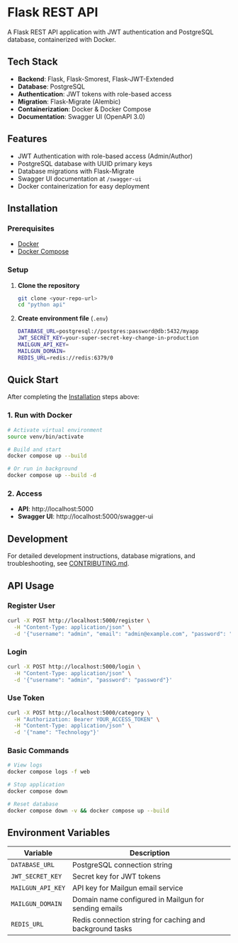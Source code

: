 # Flask REST API

A Flask REST API application with JWT authentication and PostgreSQL database, containerized with Docker.

## Tech Stack

- **Backend**: Flask, Flask-Smorest, Flask-JWT-Extended
- **Database**: PostgreSQL 
- **Authentication**: JWT tokens with role-based access
- **Migration**: Flask-Migrate (Alembic)
- **Containerization**: Docker & Docker Compose
- **Documentation**: Swagger UI (OpenAPI 3.0)

## Features

- JWT Authentication with role-based access (Admin/Author)
- PostgreSQL database with UUID primary keys
- Database migrations with Flask-Migrate
- Swagger UI documentation at `/swagger-ui`
- Docker containerization for easy deployment

## Installation

### Prerequisites

- [Docker](https://www.docker.com/get-started)
- [Docker Compose](https://docs.docker.com/compose/install/)

### Setup

1. **Clone the repository**
   ```bash
   git clone <your-repo-url>
   cd "python api"
   ```

2. **Create environment file** (`.env`)
   ```bash
   DATABASE_URL=postgresql://postgres:password@db:5432/myapp
   JWT_SECRET_KEY=your-super-secret-key-change-in-production
   MAILGUN_API_KEY=
   MAILGUN_DOMAIN=
   REDIS_URL=redis://redis:6379/0
   ```

## Quick Start

After completing the [Installation](#installation) steps above:

### 1. Run with Docker

```bash
# Activate virtual environment
source venv/bin/activate

# Build and start
docker compose up --build

# Or run in background
docker compose up --build -d
```

### 2. Access

- **API**: http://localhost:5000
- **Swagger UI**: http://localhost:5000/swagger-ui

## Development

For detailed development instructions, database migrations, and troubleshooting, see [CONTRIBUTING.md](CONTRIBUTING.md).

## API Usage

### Register User
```bash
curl -X POST http://localhost:5000/register \
  -H "Content-Type: application/json" \
  -d '{"username": "admin", "email": "admin@example.com", "password": "password"}'
```

### Login
```bash
curl -X POST http://localhost:5000/login \
  -H "Content-Type: application/json" \
  -d '{"username": "admin", "password": "password"}'
```

### Use Token
```bash
curl -X POST http://localhost:5000/category \
  -H "Authorization: Bearer YOUR_ACCESS_TOKEN" \
  -H "Content-Type: application/json" \
  -d '{"name": "Technology"}'
```

### Basic Commands
```bash
# View logs
docker compose logs -f web

# Stop application
docker compose down

# Reset database
docker compose down -v && docker compose up --build
```

## Environment Variables

| Variable | Description |
|----------|-------------|
| `DATABASE_URL` | PostgreSQL connection string |
| `JWT_SECRET_KEY` | Secret key for JWT tokens |
| `MAILGUN_API_KEY`| API key for Mailgun email service |
| `MAILGUN_DOMAIN`| Domain name configured in Mailgun for sending emails |
| `REDIS_URL`| Redis connection string for caching and background tasks | 